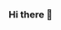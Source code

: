 ### Hi there 👋

<!--
**labboy7/labboy7** is a ✨ _special_ ✨ repository because its `README.md` (this file) appears on your GitHub profile.

Here are some ideas to get you started:

- 🔭 I’m currently working on: The A.R.F website!
- 🌱 I’m currently learning: javascript
- 👯 I’m looking to collaborate on: web develement
- 🤔 I’m looking for help with: javascript
- 💬 Ask me about: ui design
- 📫 How to reach me: umm... no
- 😄 Pronouns: he/him
- ⚡ Fun fact: I made A.R.F (the anti rickroll foundation)
-->

